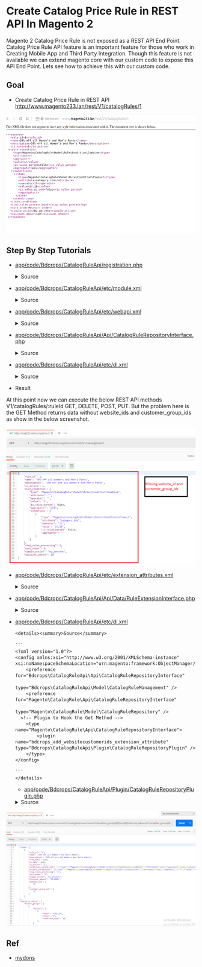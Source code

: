 #  Create Catalog Price Rule in REST API In Magento 2
Magento 2 Catalog Price Rule is not exposed as a REST API End Point. Catalog Price Rule API feature is an important feature for those who work in Creating Mobile App and Third Party Integration. Though this feature is not available we can extend magento core with our custom code to expose this API End Point. Lets see how to achieve this with our custom code.

## Goal
- Create Catalog Price Rule in REST API
http://www.magento233.lan/rest/V1/catalogRules/1

![](docs/restV1catalogRules1.png)



## Step By Step Tutorials

- [app/code/Bdcrops/CatalogRuleApi/registration.php](registration.php)

    <details><summary>Source</summary>

    ```
    <?php
        \Magento\Framework\Component\ComponentRegistrar::register(
            \Magento\Framework\Component\ComponentRegistrar::MODULE,
            'Bdcrops_CatalogRuleApi',
            __DIR__
        );
    ```
    </details>


- [app/code/Bdcrops/CatalogRuleApi/etc/module.xml](etc/module.xml)

    <details><summary>Source</summary>

    ```
    <?xml version="1.0"?>
    <config xmlns:xsi="http://www.w3.org/2001/XMLSchema-instance" xsi:noNamespaceSchemaLocation="urn:magento:framework:Module/etc/module.xsd">
        <module name="Bdcrops_CatalogRuleApi" setup_version="1.0.0"/>
    </config>

    ```
    </details>


- [app/code/Bdcrops/CatalogRuleApi/etc/webapi.xml](etc/webapi.xml)


    <details><summary>Source</summary>

      ```
      <?xml version="1.0"?>
      <routes xmlns:xsi="http://www.w3.org/2001/XMLSchema-instance"
              xsi:noNamespaceSchemaLocation="urn:magento:module:Magento_Webapi:etc/webapi.xsd">
          <route url="/V1/catalogRules/:ruleId" method="GET">
              <service class="Magento\CatalogRule\Api\CatalogRuleRepositoryInterface" method="get"/>
              <resources>
                  <resource ref="anonymous" />
              </resources>
          </route>
      	<route url="/V1/catalogRules/search" method="GET">
              <service class="Bdcrops\CatalogRuleApi\Api\CatalogRuleRepositoryInterface" method="getList"/>
              <resources>
                  <resource ref="anonymous" />
              </resources>
          </route>
          <route url="/V1/catalogRules/:ruleId" method="DELETE">
              <service class="Magento\CatalogRule\Api\CatalogRuleRepositoryInterface" method="deleteById"/>
              <resources>
                  <resource ref="anonymous" />
              </resources>
          </route>
          <route url="/V1/catalogRules/:ruleId" method="PUT">
              <service class="Magento\CatalogRule\Api\CatalogRuleRepositoryInterface" method="save"/>
              <resources>
                  <resource ref="anonymous" />
              </resources>
          </route>
          <route url="/V1/catalogRules" method="POST">
              <service class="Magento\CatalogRule\Api\CatalogRuleRepositoryInterface" method="save"/>
              <resources>
                  <resource ref="anonymous" />
              </resources>
          </route>
      </routes>
      ```
      </details>




    we need to create an webapi.xml file to define the REST API End Points.

    The Core Magento 2 CatalogRule module already contains the necessary code for carrying out the API Operation in the below files, only drawback is those methods were not exposed as webapi end points. Lets define the REST API route path as “catalogRules”.

    Though the main methods are all available in magento core, the “getList” method is not available by default and we will implement it separately. For this demo i am skipping the ACL Part and defining the “resource ref” as anonymous

    Magento 2 Core Files Reference:-
    Magento\CatalogRule\Api\interface\CatalogRuleRepositoryInterface

    Magento\CatalogRule\Model\Rule.php

- [app/code/Bdcrops/CatalogRuleApi/Api/CatalogRuleRepositoryInterface.php](Api/CatalogRuleRepositoryInterface.php)

    <details><summary>Source</summary>

    ```
    <?php
    namespace Bdcrops\CatalogRuleApi\Api;

    use \Magento\Framework\Api\SearchCriteriaInterface;

    interface CatalogRuleRepositoryInterface {
        /**
         * Get rules
         * @param \Magento\Framework\Api\SearchCriteriaInterface $searchCriteria
         * @return \Magento\Framework\Api\SearchResultsInterface
         */
         public function getList(
           \Magento\Framework\Api\SearchCriteriaInterface $searchCriteria);

    }

    ```
    </details>


- [app/code/Bdcrops/CatalogRuleApi/etc/di.xml](etc/di.xml)

    <details><summary>Source</summary>

    ```
    <?xml version="1.0"?>
    <config xmlns:xsi="http://www.w3.org/2001/XMLSchema-instance" xsi:noNamespaceSchemaLocation="urn:magento:framework:ObjectManager/etc/config.xsd">
        <preference for="Bdcrops\CatalogRuleApi\Api\CatalogRuleRepositoryInterface"
    	            type="Bdcrops\CatalogRuleApi\Model\CatalogRuleManagement" />
        <preference for="Magento\CatalogRule\Api\CatalogRuleRepositoryInterface"
                	type="Magento\CatalogRule\Model\CatalogRuleRepository" />

    </config>
    ```
    </details>


- Result

At this point now we can execute the below REST API methods V1/catalogRules/:ruleId GET, DELETE, POST, PUT. But the problem here is the GET Method returns data without website_ids and customer_group_ids as show in the below screenshot.

![](docs/CatalogRules-GetRule-1024x743.png)

- [app/code/Bdcrops/CatalogRuleApi/etc/extension_attributes.xml](etc/extension_attributes.xml)

  <details><summary>Source</summary>

  ```
  <?xml version="1.0"?>
  <config xmlns:xsi="http://www.w3.org/2001/XMLSchema-instance" xsi:noNamespaceSchemaLocation="urn:magento:framework:Api/etc/extension_attributes.xsd">
      <extension_attributes for="Magento\CatalogRule\Api\Data\RuleInterface">
          <attribute code="website_ids" type="int[]"/>
          <attribute code="customer_group_ids" type="int[]"/>
      </extension_attributes>
  </config>

  ```
  </details>

- [app/code/Bdcrops/CatalogRuleApi/Api/Data/RuleExtensionInterface.php](Api/Data/RuleExtensionInterface.php)


  <details><summary>Source</summary>

  ```
  <?php

  namespace Bdcrops\CatalogRuleApi\Api\Data;

  interface RuleExtensionInterface {
      /**
       * @return \Magento\CatalogRule\Api\Data\RuleExtensionInterface
       */
      public function getWebsiteIds();
     /**
      * @param \Magento\CatalogRule\Api\Data\RuleExtensionInterface[]
      * @return $this
      */
     public function setWebsiteIds();
    /**
      * @return \Magento\CatalogRule\Api\Data\RuleExtensionInterface
      */
      public function getCustomerGroupIds();
     /**
      * @param \Magento\CatalogRule\Api\Data\RuleExtensionInterface[]
      * @return $this
      */
  	public function setCustomerGroupIds();

  }

  ```
  </details>

- [app/code/Bdcrops/CatalogRuleApi/etc/di.xml](etc/di.xml)

      <details><summary>Source</summary>

      ```
      <?xml version="1.0"?>
      <config xmlns:xsi="http://www.w3.org/2001/XMLSchema-instance" xsi:noNamespaceSchemaLocation="urn:magento:framework:ObjectManager/etc/config.xsd">
          <preference for="Bdcrops\CatalogRuleApi\Api\CatalogRuleRepositoryInterface"
      	            type="Bdcrops\CatalogRuleApi\Model\CatalogRuleManagement" />
          <preference for="Magento\CatalogRule\Api\CatalogRuleRepositoryInterface"
                  	type="Magento\CatalogRule\Model\CatalogRuleRepository" />
      	<!-- Plugin to Hook the Get Method -->
      	  <type name="Magento\CatalogRule\Api\CatalogRuleRepositoryInterface">
              <plugin name="bdcrops_add_websitecustomerids_extension_attribute" type="Bdcrops\CatalogRuleApi\Plugin\CatalogRuleRepositoryPlugin" />
          </type>
      </config>

      ```
      </details>

  - [app/code/Bdcrops/CatalogRuleApi/Plugin/CatalogRuleRepositoryPlugin.php](Plugin/CatalogRuleRepositoryPlugin.php)

  <details><summary>Source</summary>

  ```
  <?php

  namespace Bdcrops\CatalogRuleApi\Plugin;

  use Magento\CatalogRule\Api\Data\RuleExtensionFactory;
  use Magento\CatalogRule\Api\Data\RuleExtensionInterface;
  use Magento\CatalogRule\Api\Data\RuleInterface;
  use Magento\CatalogRule\Api\CatalogRuleRepositoryInterface;
  /**
   * Class CatalogRuleRepositoryPlugin
   */
  class CatalogRuleRepositoryPlugin {
      /**
       * Rule Extension Attributes Factory
       *
       * @var RuleExtensionFactory
       */
      protected $extensionFactory;

      /**
       * CatalogRuleRepositoryPlugin constructor
       *
       * @param RuleExtensionFactory $extensionFactory
       */
      public function __construct(RuleExtensionFactory $extensionFactory) {
          $this->extensionFactory = $extensionFactory;
      }

      /**
       * Add "customer_group_ids" and "website_ids" extension attributes to catalog rule object to make it accessible in API data
       *
       * @param CatalogRuleRepositoryInterface $subject
       * @param RuleInterface $rule
       *
       * @return RuleInterface
       */
      public function afterGet(CatalogRuleRepositoryInterface $subject, RuleInterface $rule)
      {
          $websiteIds  = $rule->getData('website_ids');
          $customerGroupIds = $rule->getCustomerGroupIds();
          $extensionAttributes = $rule->getExtensionAttributes();
          $extensionAttributes = $extensionAttributes ? $extensionAttributes : $this->extensionFactory->create();
          $extensionAttributes->setWebsiteIds($websiteIds);
          $extensionAttributes->setCustomerGroupIds($customerGroupIds);
          $rule->setExtensionAttributes($extensionAttributes);

          return $rule;
      }

  	/**
       * Add "customer_group_ids" and "website_ids" extension attributes to catalog rule object to make it accessible in API data
       *
       * @param CatalogRuleRepositoryInterface $subject
       * @param RuleInterface $rule
       *
       * @return array
       */
  	public function beforeSave(
      CatalogRuleRepositoryInterface $subject, RuleInterface $rule) {


  		$extensionAttributes = $rule->getExtensionAttributes() ?: $this->extensionFactory->create();
          if ($extensionAttributes !== null && $extensionAttributes->getWebsiteIds() !== null) {
              $rule->setWebsiteIds($extensionAttributes->getWebsiteIds());
          }
  		if ($extensionAttributes !== null && $extensionAttributes->getCustomerGroupIds() !== null) {
              $rule->setCustomerGroupIds($extensionAttributes->getCustomerGroupIds());
          }
          return [$rule];
      }
  }

  ```
  </details>


![](docs/CatalogRules-GetRuleSearch-1024x624.png)

## Ref
- [mydons](http://mydons.com/magento-2-catalog-price-rule-in-rest-api/)
